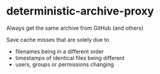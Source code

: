 # deterministic-archive-proxy
Always get the same archive from GitHub (and others)

Save cache misses that are solely due to
* filenames being in a different order
* timestamps of identical files being different
* users, groups or permissions changing
